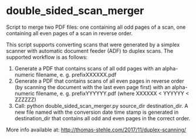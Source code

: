 # double_sided_scan_merger
Script to merge two PDF files: one containing all odd pages of a scan, one containing all even pages of a scan in reverse order.

This script supports converting scans that were generated by a simplex scanner with automatic document feeder (ADF) to duplex scans. The supported workflow is as follows:
1. Generate a PDF that contains scans of all odd pages with an alpha-numeric filename, e. g. prefixXXXXXX.pdf
2. Generate a PDF that contains scans of all even pages in reverse order (by scanning the document with the last even page first) with an alpha-numeric filename, e. g. prefixYYYYYY.pdf (where XXXXXX < YYYYYY < ZZZZZZ)
3. Call: python double_sided_scan_merger.py source_dir destination_dir. A new file named with the conversion date time stamp is generated in destination_dir that contains all odd and even pages in the correct order.

More info available at: http://thomas-stehle.com/2017/11/duplex-scanning/
